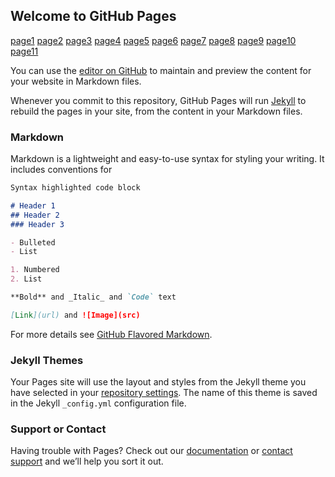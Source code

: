 ## Welcome to GitHub Pages

[page1](https://yd8534976.github.io/memos/page1)
[page2](https://yd8534976.github.io/memos/page2)
[page3](https://yd8534976.github.io/memos/page3)
[page4](https://yd8534976.github.io/memos/page4)
[page5](https://yd8534976.github.io/memos/page5)
[page6](https://yd8534976.github.io/memos/page6)
[page7](https://yd8534976.github.io/memos/page7)
[page8](https://yd8534976.github.io/memos/page8)
[page9](https://yd8534976.github.io/memos/page9)
[page10](https://yd8534976.github.io/memos/page10)
[page11](https://yd8534976.github.io/memos/page11)

You can use the [editor on GitHub](https://github.com/yd8534976/yd8534976.github.io/edit/master/README.md) to maintain and preview the content for your website in Markdown files.

Whenever you commit to this repository, GitHub Pages will run [Jekyll](https://jekyllrb.com/) to rebuild the pages in your site, from the content in your Markdown files.

### Markdown

Markdown is a lightweight and easy-to-use syntax for styling your writing. It includes conventions for

```markdown
Syntax highlighted code block

# Header 1
## Header 2
### Header 3

- Bulleted
- List

1. Numbered
2. List

**Bold** and _Italic_ and `Code` text

[Link](url) and ![Image](src)
```

For more details see [GitHub Flavored Markdown](https://guides.github.com/features/mastering-markdown/).

### Jekyll Themes

Your Pages site will use the layout and styles from the Jekyll theme you have selected in your [repository settings](https://github.com/yd8534976/yd8534976.github.io/settings). The name of this theme is saved in the Jekyll `_config.yml` configuration file.

### Support or Contact

Having trouble with Pages? Check out our [documentation](https://help.github.com/categories/github-pages-basics/) or [contact support](https://github.com/contact) and we’ll help you sort it out.

